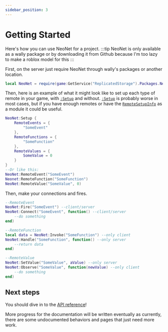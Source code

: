 ```yaml
---
sidebar_position: 3
---
```


# Getting Started

Here's how you can use NeoNet for a project.
:::tip
NeoNet is only available as a wally package or by downloading it from Github because I'm too lazy to make a roblox model for this
:::

First, on the server just require NeoNet through wally's packages or another location.
```lua
local NeoNet = require(game:GetService("ReplicatedStorage").Packages.NeoNet)
```

Then, here is an example of what it might look like to set up each type of remote in your game, with [`:Setup`](/api/NeoNet#Setup) and without.
[`:Setup`](/api/NeoNet#Setup) is probably worse in most cases, but if you have enough remotes or have the [`RemoteSetupInfo`](/api/NeoNet#RemoteSetupInfo) as a module it could be useful.
```lua
NeoNet:Setup {
	RemoteEvents = {
		"SomeEvent"
	},
	RemoteFunctions = {
		"SomeFunction"
	},
	RemoteValues = {
		SomeValue = 0
	}
}
--Or like this:
NeoNet:RemoteEvent("SomeEvent")
Neonet:RemoteFunction("SomeFunction")
NeoNet:RemoteValue("SomeValue", 0)
```

Then, make your connections and fires.
```lua title="init.server.lua"
--RemoteEvent
NeoNet:Fire("SomeEvent") --client/server
NeoNet:Connect("SomeEvent", function() --client/server
    --do something
end)

--RemoteFunction
local data = NeoNet:Invoke("SomeFunction") --only client
NeoNet:Handle("SomeFunction", function() --only server
    --return data
end)

--RemoteValue
NeoNet:SetValue("SomeValue", aValue) --only server
NeoNet:Observe("SomeValue", function(newValue) --only client
    --do something
end)
```

## Next steps
You should dive in to the [API reference](/api/NeoNet)!

More progress for the documentation will be written eventually as currently, there are some undocumented behaviors and pages that just need more work.